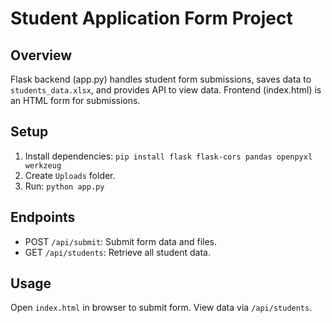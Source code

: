 # Student Application Form Project

## Overview
Flask backend (app.py) handles student form submissions, saves data to `students_data.xlsx`, and provides API to view data. Frontend (index.html) is an HTML form for submissions.

## Setup
1. Install dependencies: `pip install flask flask-cors pandas openpyxl werkzeug`
2. Create `Uploads` folder.
3. Run: `python app.py`

## Endpoints
- POST `/api/submit`: Submit form data and files.
- GET `/api/students`: Retrieve all student data.

## Usage
Open `index.html` in browser to submit form. View data via `/api/students`.